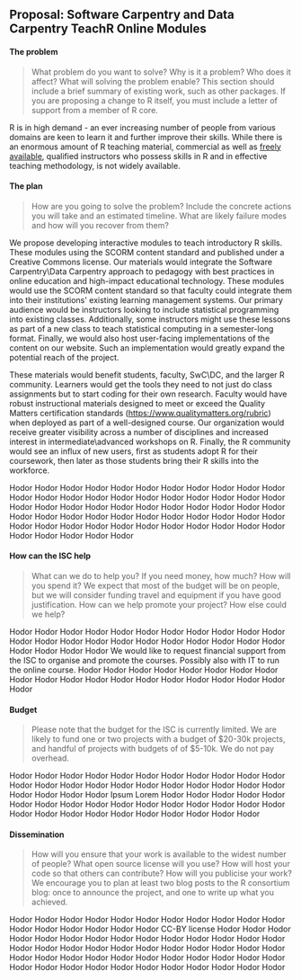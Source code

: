 ## Proposal: Software Carpentry and Data Carpentry TeachR Online Modules

#### The problem

> What problem do you want to solve? Why is it a problem? Who does it
> affect? What will solving the problem enable? This section should
> include a brief summary of existing work, such as other packages. If
> you are proposing a change to R itself, you must include a letter of
> support from a member of R core.

R is in high demand - an ever increasing number of people from various
domains are keen to learn it and further improve their skills. While
there is an enormous amount of R teaching material, commercial as well
as
[freely available](http://swcarpentry.github.io/r-novice-inflammation/),
qualified instructors who possess skills in R and in effective
teaching methodology, is not widely available.

#### The plan

> How are you going to solve the problem? Include the concrete actions you will take and an estimated timeline. What are likely failure modes and how will you recover from them?


We propose developing interactive modules to teach introductory R skills. These modules using the SCORM content standard and published under a Creative Commons license. Our materials would integrate the Software Carpentry\Data Carpentry approach to pedagogy with best practices in online education and high-impact educational technology. These modules would use the SCORM content standard so that faculty could integrate them into their institutions' existing learning management systems. Our primary audience would be instructors looking to include statistical programming into existing classes. Additionally, some instructors might use these lessons as part of a new class to teach statistical computing in a semester-long format. Finally, we would also host user-facing implementations of the content on our website. Such an implementation would greatly expand the potential reach of the project. 

These materials would benefit students, faculty, SwC\DC, and the larger R community. Learners would get the tools they need to not just do class assignments but to start coding for their own research. Faculty would have robust instructional materials designed to meet or exceed the Quality Matters certification standards (https://www.qualitymatters.org/rubric) when deployed as part of a well-designed course. Our organization would receive greater visibility across a number of disciplines and increased interest in intermediate\advanced workshops on R. Finally, the R community would see an influx of new users, first as students adopt R for their coursework, then later as those students bring their R skills into the workforce. 

Hodor Hodor Hodor Hodor Hodor Hodor Hodor Hodor Hodor Hodor Hodor Hodor Hodor Hodor Hodor Hodor Hodor Hodor Hodor Hodor Hodor Hodor Hodor Hodor Hodor Hodor Hodor Hodor Hodor Hodor Hodor Hodor Hodor Hodor Hodor Hodor Hodor Hodor Hodor Hodor Hodor Hodor Hodor Hodor Hodor Hodor Hodor Hodor Hodor Hodor Hodor Hodor Hodor Hodor Hodor Hodor Hodor Hodor Hodor Hodor 

#### How can the ISC help

> What can we do to help you? If you need money, how much? How will
> you spend it? We expect that most of the budget will be on people,
> but we will consider funding travel and equipment if you have good
> justification. How can we help promote your project? How else could
> we help?

Hodor Hodor Hodor Hodor Hodor Hodor Hodor Hodor Hodor Hodor Hodor Hodor Hodor Hodor Hodor Hodor Hodor Hodor Hodor Hodor Hodor Hodor Hodor Hodor Hodor Hodor We would like to request financial support from the ISC to organise
and promote the courses. Possibly also with IT to run the online course. Hodor Hodor Hodor Hodor Hodor Hodor Hodor Hodor Hodor Hodor Hodor Hodor Hodor Hodor Hodor Hodor Hodor Hodor Hodor Hodor 


#### Budget

> Please note that the budget for the ISC is currently limited. We are
> likely to fund one or two projects with a budget of $20-30k
> projects, and handful of projects with budgets of of $5-10k. We do
> not pay overhead.

Hodor Hodor Hodor Hodor Hodor Hodor Hodor Hodor Hodor Hodor Hodor Hodor Hodor Hodor Hodor Hodor Hodor Hodor Hodor Hodor Hodor Hodor Hodor Hodor Hodor Hodor Ipsum Lorem Hodor Hodor Hodor Hodor Hodor Hodor Hodor Hodor Hodor Hodor Hodor Hodor Hodor Hodor Hodor Hodor Hodor Hodor Hodor Hodor Hodor Hodor Hodor Hodor Hodor Hodor 

#### Dissemination

> How will you ensure that your work is available to the widest number
> of people? What open source license will you use? How will host your
> code so that others can contribute? How will you publicise your
> work? We encourage you to plan at least two blog posts to the R
> consortium blog: once to announce the project, and one to write up
> what you achieved.

Hodor Hodor Hodor Hodor Hodor Hodor Hodor Hodor Hodor Hodor Hodor Hodor Hodor Hodor Hodor Hodor Hodor CC-BY license Hodor Hodor Hodor Hodor Hodor Hodor Hodor Hodor Hodor Hodor Hodor Hodor Hodor Hodor Hodor Hodor Hodor Hodor Hodor Hodor Hodor Hodor Hodor Hodor Hodor Hodor Hodor Hodor Hodor Hodor Hodor Hodor Hodor Hodor Hodor Hodor Hodor Hodor Hodor Hodor Hodor Hodor Hodor Hodor Hodor Hodor Hodor 